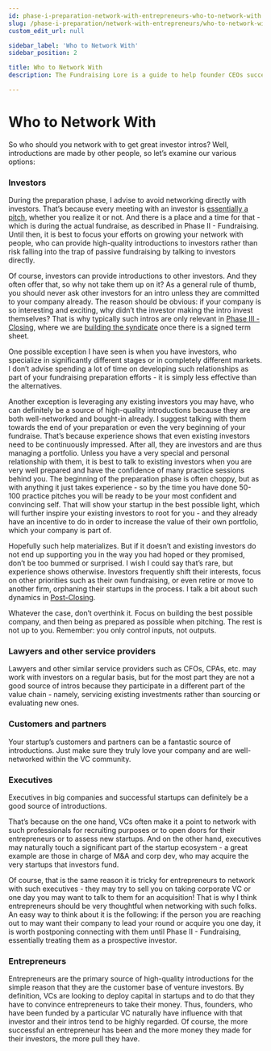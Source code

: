 ```yaml
---
id: phase-i-preparation-network-with-entrepreneurs-who-to-network-with
slug: /phase-i-preparation/network-with-entrepreneurs/who-to-network-with
custom_edit_url: null

sidebar_label: 'Who to Network With'
sidebar_position: 2

title: Who to Network With
description: The Fundraising Lore is a guide to help founder CEOs successfully raise early-stage VC financing from Silicon Valley investors.

---
```


# Who to Network With

So who should you network with to get great investor intros? Well, introductions are made by other people, so let’s examine our various options:

### Investors

During the preparation phase, I advise to avoid networking directly with investors. That’s because every meeting with an investor is [essentially a pitch](/deciding-to-fundraise/why-you-need-a-strategy), whether you realize it or not. And there is a place and a time for that - which is during the actual fundraise, as described in Phase II - Fundraising. Until then, it is best to focus your efforts on growing your network with people, who can provide high-quality introductions to investors rather than risk falling into the trap of passive fundraising by talking to investors directly.

Of course, investors can provide introductions to other investors. And they often offer that, so why not take them up on it? As a general rule of thumb, you should never ask other investors for an intro unless they are committed to your company already. The reason should be obvious: if your company is so interesting and exciting, why didn’t the investor making the intro invest themselves? That is why typically such intros are only relevant in [Phase III - Closing](/phase-iii-closing/closing-overview), where we are [building the syndicate](/phase-iii-closing/build-out-the-syndicate) once there is a signed term sheet. 

One possible exception I have seen is when you have investors, who specialize in significantly different stages or in completely different markets. I don’t advise spending a lot of time on developing such relationships as part of your fundraising preparation efforts - it is simply less effective than the alternatives.

Another exception is leveraging any existing investors you may have, who can definitely be a source of high-quality introductions because they are both well-networked and bought-in already. I suggest talking with them towards the end of your preparation or even the very beginning of your fundraise. That’s because experience shows that even existing investors need to be continuously impressed. After all, they are investors and are thus managing a portfolio. Unless you have a very special and personal relationship with them, it is best to talk to existing investors when you are very well prepared and have the confidence of many practice sessions behind you. The beginning of the preparation phase is often choppy, but as with anything it just takes experience - so by the time you have done 50-100 practice pitches you will be ready to be your most confident and convincing self. That will show your startup in the best possible light, which will further inspire your existing investors to root for you - and they already have an incentive to do in order to increase the value of their own portfolio, which your company is part of.

Hopefully such help materializes. But if it doesn’t and existing investors do not end up supporting you in the way you had hoped or they promised, don’t be too bummed or surprised. I wish I could say that’s rare, but experience shows otherwise. Investors frequently shift their interests, focus on other priorities such as their own fundraising, or even retire or move to another firm, orphaning their startups in the process. I talk a bit about such dynamics in [Post-Closing](/phase-iii-closing/post-closing).

Whatever the case, don’t overthink it. Focus on building the best possible company, and then being as prepared as possible when pitching. The rest is not up to you. Remember: you only control inputs, not outputs. 

### Lawyers and other service providers

Lawyers and other similar service providers such as CFOs, CPAs, etc. may work with investors on a regular basis, but for the most part they are not a good source of intros because they participate in a different part of the value chain - namely, servicing existing investments rather than sourcing or evaluating new ones.

### Customers and partners

Your startup’s customers and partners can be a fantastic source of introductions. Just make sure they truly love your company and are well-networked within the VC community.

### Executives

Executives in big companies and successful startups can definitely be a good source of introductions. 

That’s because on the one hand, VCs often make it a point to network with such professionals for recruiting purposes or to open doors for their entrepreneurs or to assess new startups. And on the other hand, executives may naturally touch a significant part of the startup ecosystem - a great example are those in charge of M&A and corp dev, who may acquire the very startups that investors fund. 

Of course, that is the same reason it is tricky for entrepreneurs to network with such executives - they may try to sell you on taking corporate VC or one day you may want to talk to them for an acquisition! That is why I think entrepreneurs should be very thoughtful when networking with such folks. An easy way to think about it is the following: if the person you are reaching out to may want their company to lead your round or acquire you one day, it is worth postponing connecting with them until Phase II - Fundraising, essentially treating them as a prospective investor. 

### Entrepreneurs

Entrepreneurs are the primary source of high-quality introductions for the simple reason that they are the customer base of venture investors. By definition, VCs are looking to deploy capital in startups and to do that they have to convince entrepreneurs to take their money. Thus, founders, who have been funded by a particular VC naturally have influence with that investor and their intros tend to be highly regarded. Of course, the more successful an entrepreneur has been and the more money they made for their investors, the more pull they have.